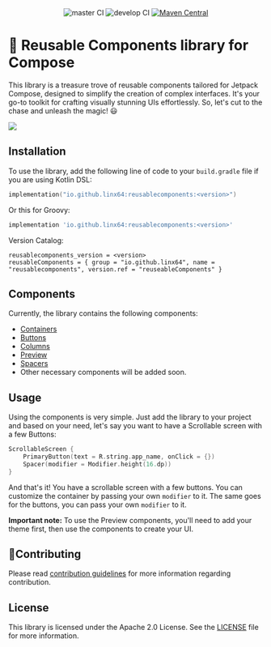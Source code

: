 <div align="center">
  <img src="https://github.com/LinX64/Reusable/actions/workflows/publish.yaml/badge.svg" alt="master CI">
  <img src="https://github.com/LinX64/Reusable/actions/workflows/ci.yaml/badge.svg" alt="develop CI">
  <a href="https://central.sonatype.com/artifact/io.github.linx64/reusablecomponents/overview">
    <img src="https://img.shields.io/maven-central/v/io.github.linx64/reusablecomponents.svg?label=Maven%20Central&logo=android&style=flat-square" alt="Maven Central">
  </a>
</div>

# 📘 Reusable Components library for Compose

This library is a treasure trove of reusable components tailored for Jetpack Compose, designed to
simplify the creation of complex interfaces. It's your go-to toolkit for crafting visually stunning
UIs effortlessly. So, let's cut to the chase and unleash the magic! 😃

<img src="https://i.imgur.com/mRCBlcG.png" />

## Installation

To use the library, add the following line of code to your `build.gradle` file if you are using
Kotlin DSL:

```Kotlin
implementation("io.github.linx64:reusablecomponents:<version>")
```

Or this for Groovy:

```Groovy
implementation 'io.github.linx64:reusablecomponents:<version>'
```

Version Catalog:

```Kotlin-dsl
reusablecomponents_version = <version>
reusableComponents = { group = "io.github.linx64", name = "reusablecomponents", version.ref = "reuseableComponents" }
```

## Components

Currently, the library contains the following components:

- [Containers](https://github.com/LinX64/Reusable/tree/develop/reusablecomponents/src/main/kotlin/com/client/reusablecomponents/containers)
- [Buttons](https://github.com/LinX64/Reusable/tree/develop/reusablecomponents/src/main/kotlin/com/client/reusablecomponents/buttons)
- [Columns](https://github.com/LinX64/Reusable/blob/develop/reusablecomponents/src/main/kotlin/com/client/reusablecomponents/containers/CenteredColumn.kt)
- [Preview](https://github.com/LinX64/Reusable/tree/develop/reusablecomponents/src/main/kotlin/com/client/reusablecomponents/previews)
- [Spacers](https://github.com/LinX64/Reusable/tree/develop/reusablecomponents/src/main/kotlin/com/client/reusablecomponents/spacers)
- Other necessary components will be added soon.

## Usage

Using the components is very simple. Just add the library to your project and based on your need,
let's say you want to have a Scrollable screen with a few Buttons:

```kotlin
ScrollableScreen {
    PrimaryButton(text = R.string.app_name, onClick = {})
    Spacer(modifier = Modifier.height(16.dp))
}
```

And that's it! You have a scrollable screen with a few buttons. You can customize the container by
passing your own `modifier` to it. The same goes for the buttons, you can pass your own `modifier`
to it.

**Important note:** To use the Preview components, you'll need to add your theme first, then use the
components to create your UI.

##  🙋‍Contributing

Please read [contribution guidelines](CONTRIBUTING.md) for more information regarding contribution.

## License

This library is licensed under the Apache 2.0 License. See the [LICENSE](LICENSE) file for more
information.
